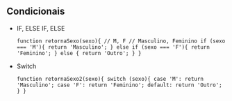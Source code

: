 ## Condicionais

- IF, ELSE IF, ELSE

    ``function retornaSexo(sexo){
        // M, F
        // Masculino, Feminino
        if (sexo === 'M'){
            return 'Masculino';
        } else if (sexo === 'F'){
            return 'Feminino';
        }
        else {
            return 'Outro';
        }
    }``

- Switch

    ``function retornaSexo2(sexo){
        switch (sexo){
            case 'M':
                return 'Masculino';
            case 'F':
                return 'Feminino';
            default:
                return 'Outro';
        }
    }``